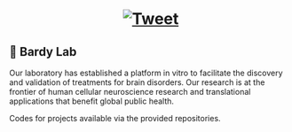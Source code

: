# <center>&nbsp;[![Tweet](https://img.shields.io/twitter/url/http/shields.io.svg?style=social)](https://twitter.com/CedricBardyLab)</center>

## 🧠 Bardy Lab


Our laboratory has established a platform in vitro to facilitate the discovery and validation of treatments for brain disorders. Our research is at the frontier of human cellular neuroscience research and translational applications that benefit global public health.

Codes for projects available via the provided repositories.
